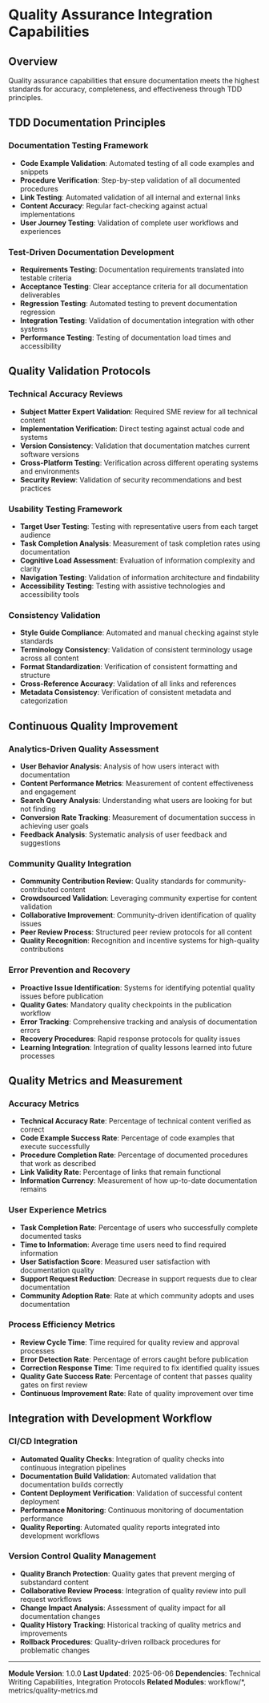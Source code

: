 # Quality Assurance Integration Capabilities

## Overview
Quality assurance capabilities that ensure documentation meets the highest standards for accuracy, completeness, and effectiveness through TDD principles.

## TDD Documentation Principles

### Documentation Testing Framework
- **Code Example Validation**: Automated testing of all code examples and snippets
- **Procedure Verification**: Step-by-step validation of all documented procedures
- **Link Testing**: Automated validation of all internal and external links
- **Content Accuracy**: Regular fact-checking against actual implementations
- **User Journey Testing**: Validation of complete user workflows and experiences

### Test-Driven Documentation Development
- **Requirements Testing**: Documentation requirements translated into testable criteria
- **Acceptance Testing**: Clear acceptance criteria for all documentation deliverables
- **Regression Testing**: Automated testing to prevent documentation regression
- **Integration Testing**: Validation of documentation integration with other systems
- **Performance Testing**: Testing of documentation load times and accessibility

## Quality Validation Protocols

### Technical Accuracy Reviews
- **Subject Matter Expert Validation**: Required SME review for all technical content
- **Implementation Verification**: Direct testing against actual code and systems
- **Version Consistency**: Validation that documentation matches current software versions
- **Cross-Platform Testing**: Verification across different operating systems and environments
- **Security Review**: Validation of security recommendations and best practices

### Usability Testing Framework
- **Target User Testing**: Testing with representative users from each target audience
- **Task Completion Analysis**: Measurement of task completion rates using documentation
- **Cognitive Load Assessment**: Evaluation of information complexity and clarity
- **Navigation Testing**: Validation of information architecture and findability
- **Accessibility Testing**: Testing with assistive technologies and accessibility tools

### Consistency Validation
- **Style Guide Compliance**: Automated and manual checking against style standards
- **Terminology Consistency**: Validation of consistent terminology usage across all content
- **Format Standardization**: Verification of consistent formatting and structure
- **Cross-Reference Accuracy**: Validation of all links and references
- **Metadata Consistency**: Verification of consistent metadata and categorization

## Continuous Quality Improvement

### Analytics-Driven Quality Assessment
- **User Behavior Analysis**: Analysis of how users interact with documentation
- **Content Performance Metrics**: Measurement of content effectiveness and engagement
- **Search Query Analysis**: Understanding what users are looking for but not finding
- **Conversion Rate Tracking**: Measurement of documentation success in achieving user goals
- **Feedback Analysis**: Systematic analysis of user feedback and suggestions

### Community Quality Integration
- **Community Contribution Review**: Quality standards for community-contributed content
- **Crowdsourced Validation**: Leveraging community expertise for content validation
- **Collaborative Improvement**: Community-driven identification of quality issues
- **Peer Review Process**: Structured peer review protocols for all content
- **Quality Recognition**: Recognition and incentive systems for high-quality contributions

### Error Prevention and Recovery
- **Proactive Issue Identification**: Systems for identifying potential quality issues before publication
- **Quality Gates**: Mandatory quality checkpoints in the publication workflow
- **Error Tracking**: Comprehensive tracking and analysis of documentation errors
- **Recovery Procedures**: Rapid response protocols for quality issues
- **Learning Integration**: Integration of quality lessons learned into future processes

## Quality Metrics and Measurement

### Accuracy Metrics
- **Technical Accuracy Rate**: Percentage of technical content verified as correct
- **Code Example Success Rate**: Percentage of code examples that execute successfully
- **Procedure Completion Rate**: Percentage of documented procedures that work as described
- **Link Validity Rate**: Percentage of links that remain functional
- **Information Currency**: Measurement of how up-to-date documentation remains

### User Experience Metrics
- **Task Completion Rate**: Percentage of users who successfully complete documented tasks
- **Time to Information**: Average time users need to find required information
- **User Satisfaction Score**: Measured user satisfaction with documentation quality
- **Support Request Reduction**: Decrease in support requests due to clear documentation
- **Community Adoption Rate**: Rate at which community adopts and uses documentation

### Process Efficiency Metrics
- **Review Cycle Time**: Time required for quality review and approval processes
- **Error Detection Rate**: Percentage of errors caught before publication
- **Correction Response Time**: Time required to fix identified quality issues
- **Quality Gate Success Rate**: Percentage of content that passes quality gates on first review
- **Continuous Improvement Rate**: Rate of quality improvement over time

## Integration with Development Workflow

### CI/CD Integration
- **Automated Quality Checks**: Integration of quality checks into continuous integration pipelines
- **Documentation Build Validation**: Automated validation that documentation builds correctly
- **Content Deployment Verification**: Validation of successful content deployment
- **Performance Monitoring**: Continuous monitoring of documentation performance
- **Quality Reporting**: Automated quality reports integrated into development workflows

### Version Control Quality Management
- **Quality Branch Protection**: Quality gates that prevent merging of substandard content
- **Collaborative Review Process**: Integration of quality review into pull request workflows
- **Change Impact Analysis**: Assessment of quality impact for all documentation changes
- **Quality History Tracking**: Historical tracking of quality metrics and improvements
- **Rollback Procedures**: Quality-driven rollback procedures for problematic changes

---

**Module Version**: 1.0.0
**Last Updated**: 2025-06-06
**Dependencies**: Technical Writing Capabilities, Integration Protocols
**Related Modules**: workflow/*, metrics/quality-metrics.md
